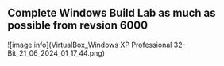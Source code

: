 <h2>Complete Windows Build Lab as much as possible from revsion 6000</h2>

![image info](VirtualBox_Windows XP Professional 32-Bit_21_06_2024_01_17_44.png)
